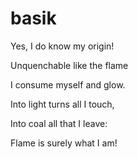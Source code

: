 # basik
Yes, I do know my origin!

Unquenchable like the flame

I consume myself and glow.

Into light turns all I touch,

Into coal all that I leave:

Flame is surely what I am!
